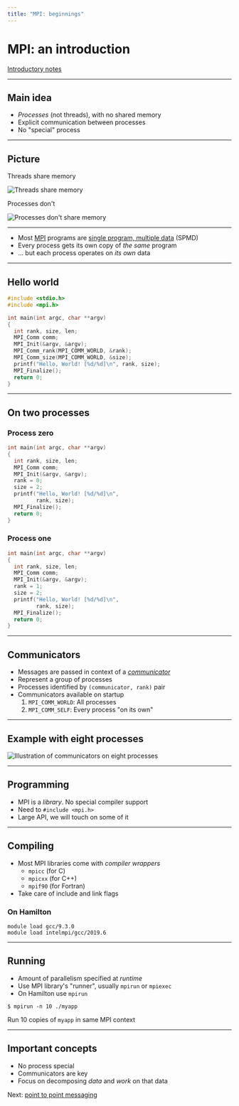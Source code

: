 ```yaml
---
title: "MPI: beginnings"
---
```


# MPI: an introduction

[Introductory notes](/phys52015/notes/mpi/)

------

## Main idea

- _Processes_ (not threads), with no shared memory
- Explicit communication between processes
- No "special" process

------

## Picture

Threads share memory

![Threads share memory](/phys52015/images/manual/shared-memory-sketch.svg)

Processes don't

![Processes don't share memory](/phys52015/images/manual/processes-private-memory-sketch.svg)

------

- Most [MPI](https://www.mpi-forum.org/) programs are [single program, multiple
  data](https://en.wikipedia.org/wiki/SPMD) (SPMD)
- Every process gets its own copy of _the same_ program
- ... but each process operates on _its own_ data

------

## Hello world
```c [8,12|9,10|11]
#include <stdio.h>
#include <mpi.h>

int main(int argc, char **argv)
{
  int rank, size, len;
  MPI_Comm comm;
  MPI_Init(&argv, &argv);
  MPI_Comm_rank(MPI_COMM_WORLD, &rank);
  MPI_Comm_size(MPI_COMM_WORLD, &size);
  printf("Hello, World! [%d/%d]\n", rank, size);
  MPI_Finalize();
  return 0;
}
```

------

## On two processes

<div class="container">

<div class="col">

### Process zero

```c [6,7]
int main(int argc, char **argv)
{
  int rank, size, len;
  MPI_Comm comm;
  MPI_Init(&argv, &argv);
  rank = 0;
  size = 2;
  printf("Hello, World! [%d/%d]\n",
         rank, size);
  MPI_Finalize();
  return 0;
}
```

</div>

<div class="col">

### Process one

```c [6,7]
int main(int argc, char **argv)
{
  int rank, size, len;
  MPI_Comm comm;
  MPI_Init(&argv, &argv);
  rank = 1;
  size = 2;
  printf("Hello, World! [%d/%d]\n",
         rank, size);
  MPI_Finalize();
  return 0;
}
```

</div>
</div>

------

## Communicators

- Messages are passed in context of a
  [_communicator_](/phys52015/notes/mpi/#communicators)
- Represent a group of processes
- Processes identified by `(communicator, rank)` pair
- Communicators available on startup
  1. `MPI_COMM_WORLD`: All processes
  2. `MPI_COMM_SELF`: Every process "on its own"
  
------

## Example with eight processes

![Illustration of communicators on eight
processes](/phys52015/images/manual/comm-world-comm-self.svg)

------

## Programming

- MPI is a _library_. No special compiler support
- Need to `#include <mpi.h>`
- Large API, we will touch on some of it

------

## Compiling

- Most MPI libraries come with _compiler wrappers_
  - `mpicc` (for C)
  - `mpicxx` (for C++)
  - `mpif90` (for Fortran)
- Take care of include and link flags

### On Hamilton

```
module load gcc/9.3.0
module load intelmpi/gcc/2019.6
```

------

## Running

- Amount of parallelism specified at _runtime_
- Use MPI library's "runner", usually `mpirun` or `mpiexec`
- On Hamilton use `mpirun`

```
$ mpirun -n 10 ./myapp
```
Run 10 copies of `myapp` in same MPI context

------

## Important concepts

- No process special
- Communicators are key
- Focus on decomposing _data_ and _work_ on that data

Next: [point to point messaging](mpi-ptp.html)
